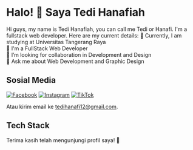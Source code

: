 # Halo! 👋 Saya Tedi Hanafiah

Hi guys, my name is Tedi Hanafiah, you can call me Tedi or Hanafi. I'm a fullstack web developer. Here are my current details:
📕 Currently, I am studying at Universitas Tangerang Raya <br>
👯 I'm a FullStack Web Developer  <br>
🤝 I’m looking for collaboration in Development and Design  <br>
💬 Ask me about Web Development and Graphic Design  <br>

## Sosial Media
[![Facebook](https://img.shields.io/badge/Facebook-1877F2?style=for-the-badge&logo=facebook&logoColor=white)](https://facebook.com/tedihanafiah)
[![Instagram](https://img.shields.io/badge/Instagram-E4405F?style=for-the-badge&logo=instagram&logoColor=white)](https://instagram.com/tedihanafiah)
[![TikTok](https://img.shields.io/badge/TikTok-000000?style=for-the-badge&logo=tiktok&logoColor=white)](https://www.tiktok.com/@tuyulsecond_s.kom)

Atau kirim email ke [tedihanafi12@gmail.com](mailto:tedihanafi12@gmail.com).

## Tech Stack

Terima kasih telah mengunjungi profil saya! 🚀

